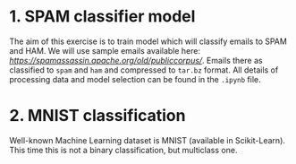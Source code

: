 # 1. SPAM classifier model
The aim of this exercise is to train model which will classify emails to SPAM and HAM. We will use sample emails available here: *https://spamassassin.apache.org/old/publiccorpus/*. Emails there as classified to `spam` and `ham` and compressed to `tar.bz` format.
All details of processing data and model selection can be found in the `.ipynb` file. 

# 2. MNIST classification

Well-known Machine Learning dataset is MNIST (available in Scikit-Learn). This time this is not a binary classification, but multiclass one.
